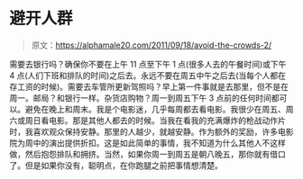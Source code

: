 # 避开人群

> 原文：<https://alphamale20.com/2011/09/18/avoid-the-crowds-2/>

需要去银行吗？确保你不要在上午 11 点至下午 1 点(很多人去的午餐时间)或下午 4 点(人们下班和排队的时间)之后去。永远不要在周五中午之后去(当每个人都在存工资的时候)。需要去车管所更新驾照吗？早上第一件事就是去那里，但不是在周一。邮局？和银行一样。杂货店购物？周一到周五下午 3 点前的任何时间都可以。避免在晚上和周末。我是个电影迷，几乎每周都去看电影。我很少在周五、周六或周日看电影。那是其他人都去的时候。当我在看我的充满爆炸的枪战动作片时，我喜欢观众保持安静。那里的人越少，就越安静。作为额外的奖励，许多电影院为周中的演出提供折扣。这是如此简单的事情，我不知道为什么其他人不这样做，然后抱怨排队和拥挤。当然，如果你周一到周五是朝八晚五，那你就有借口了。但是如果你没有，聪明点，在你跑腿之前把事情想清楚。